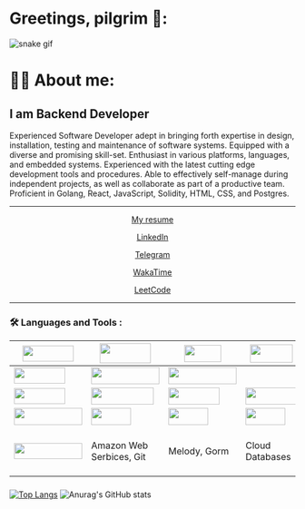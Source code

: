 
# Greetings, pilgrim 🤘:
![snake gif](https://github.com/werniq/werniq/blob/output/github-contribution-grid-snake.gif)
<h1> 
  👩‍💻 About me:

</h1>
<h2>I am Backend Developer</h2>
<p>Experienced Software Developer adept in bringing forth expertise in design, installation, testing and maintenance of software systems. Equipped with a diverse and promising skill-set. Enthusiast in various platforms, languages, and embedded systems. Experienced with the latest cutting edge development tools and procedures. Able to effectively self-manage during independent projects, as well as collaborate as part of a productive team. Proficient in Golang, React, JavaScript, Solidity, HTML, CSS, and Postgres.</p>

<div align="center">
 <hr>
     <p> <a href="https://github.com/werniq/werniq/files/11059733/Oleksandr_Matviienko_-_Back_End_Developer.pdf"> My resume  </a> </p>
     <p> <a href="https://www.linkedin.com/in/oleksandr-matviienko-4a7b16248"/> LinkedIn </a> </p>
     <p> <a href="https://telegram.me/usioa"> Telegram </a> </p> 
     <p> <a href="https://wakatime.com/@werniq"> WakaTime </a> </p>
     <p> <a href="https://leetcode.com/qniwwwerss/"> LeetCode </a> </p>
  <hr>
 </div>

  
### :hammer_and_wrench: Languages and Tools :

| <img src="https://img.shields.io/badge/-FrontEnd-orange" width=90 height=28 /> | <img src="https://img.shields.io/badge/-javascript-blueviolet" width=90 height=35 /> | <img src="https://img.shields.io/badge/-react-crimson" width=65 height=30 /> | <img src="https://img.shields.io/badge/-HTML-adf5ff" width=75 height=32 /> | <img src="https://img.shields.io/badge/-CSS-f1d302" width=80 height=28 />  |
| ------------- | ------------------- | ----------------| ----------------|  ----------------|
| <img src="https://img.shields.io/badge/-BackEnd-orange" width=90 height=28 />  | <img src="https://img.shields.io/badge/-Golang(Chi, Gin)-blueviolet" width=120 height=30 />    | <img src="https://img.shields.io/badge/-Python(Django)-crimson" width=120 height=30 />  |
| <img src="https://img.shields.io/badge/-BlockChain-orange" width=90 height=28 /> | <img src="https://img.shields.io/badge/-GoEthereum-blueviolet" width=110 height=30 /> | <img src="https://img.shields.io/badge/-Hardhat-crimson" width=90 height=30 /> |  <img src="https://img.shields.io/badge/-Solidity-adf5ff" width=90 height=30 /> |      <img src="https://img.shields.io/badge/-Truffle-f1d302" width=90 height=30 /> | | ----------------- | ----------------- |-----------------| ----------------| ----------------| ----------------| ----------------|      
<img src="https://img.shields.io/badge/-DevOpsTools-orange" width=120 height=30 /> | <img src="https://img.shields.io/badge/-Docker-blueviolet" width=70 height=30 /> |  <img src="https://img.shields.io/badge/-Jenkins-crimson" width=70 height=30 /> |  <img src="https://img.shields.io/badge/-Gitlab-adf5ff" width=70 height=30 /> |
| <img src="https://img.shields.io/badge/-Additional Tools-orange" width=120 height=28 /> | Amazon Web Serbices, Git |  Melody, Gorm  | Cloud Databases | Unit, Behavior, Integration  testing
 

### 
<!-- [![GitHub Streak](http://github-readme-streak-stats.herokuapp.com?user=werniq&theme=dark&background=000000)](https://git.io/streak-stats) -->
[![Top Langs](https://github-readme-stats.vercel.app/api/top-langs/?username=werniq&layout=compact&theme=vision-friendly-dark)](https://github.com/werniq/github-readme-stats) 
![Anurag's GitHub stats](https://github-readme-stats.vercel.app/api?username=werniq&show_icons=true&theme=radical)

